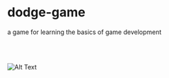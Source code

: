 # dodge-game
a game for learning the basics of game development

<br/> <br/>

![Alt Text](https://hizliresim.com/dt41WB)
